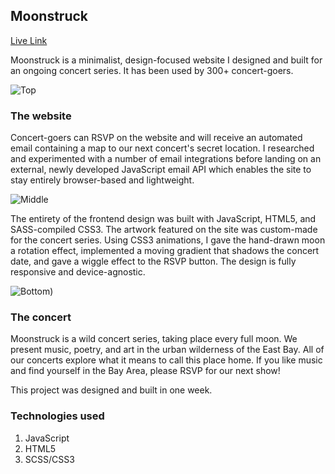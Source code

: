 ## Moonstruck

[Live Link](http://www.moonstruck.community)

Moonstruck is a minimalist, design-focused website I designed and built for an ongoing concert series. It has been used by 300+ concert-goers.

![Top](https://user-images.githubusercontent.com/39382120/68413800-d2d78e00-0143-11ea-8191-84ab1d7d6a74.png)

### The website
Concert-goers can RSVP on the website and will receive an automated email containing a map to our next concert's secret location. I researched and experimented with a number of email integrations before landing on an external, newly developed JavaScript email API which enables the site to stay entirely browser-based and lightweight.

![Middle](https://user-images.githubusercontent.com/39382120/68413760-ba677380-0143-11ea-8fce-9804e50e93ea.png)

The entirety of the frontend design was built with JavaScript, HTML5, and SASS-compiled CSS3. The artwork featured on the site was custom-made for the concert series. Using CSS3 animations, I gave the hand-drawn moon a rotation effect, implemented a moving gradient that shadows the concert date, and gave a wiggle effect to the RSVP button. The design is fully responsive and device-agnostic.

![Bottom)](https://user-images.githubusercontent.com/39382120/63893736-cb577400-c99f-11e9-8549-5dd77b22bfae.png)

### The concert
Moonstruck is a wild concert series, taking place every full moon. We present music, poetry, and art in the urban wilderness of the East Bay. All of our concerts explore what it means to call this place home. If you like music and find yourself in the Bay Area, please RSVP for our next show!

This project was designed and built in one week.

### Technologies used
 1.	JavaScript
 4.	HTML5
 5.	SCSS/CSS3
